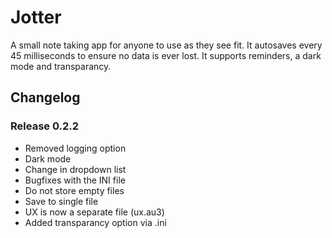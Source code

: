 # Jotter
A small note taking app for anyone to use as they see fit. It autosaves every 45 milliseconds to ensure no data is ever lost. It supports reminders, a dark mode and transparancy. 

## Changelog

### Release 0.2.2

* Removed logging option
* Dark mode
* Change in dropdown list
* Bugfixes with the INI file
* Do not store empty files
* Save to single file
* UX is now a separate file (ux.au3)
* Added transparancy option via .ini